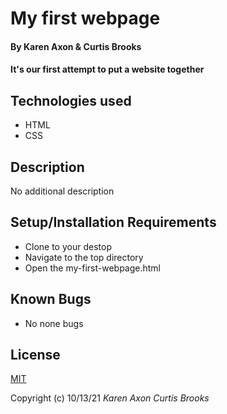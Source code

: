 # My first webpage

#### By Karen Axon & Curtis Brooks

#### It's our first attempt to put a website together

## Technologies used
* HTML
* CSS
  
## Description
No additional description

## Setup/Installation Requirements
* Clone to your destop
* Navigate to the top directory
* Open the my-first-webpage.html

## Known Bugs
* No none bugs
  
## License
[MIT](https://en.wikipedia.org/wiki/MIT_License) 

Copyright (c) 10/13/21 _Karen Axon_ _Curtis Brooks_
  